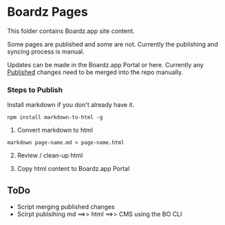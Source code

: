 # Boardz Pages

This folder contains Boardz.app site content. 

Some pages are published and some are not. Currently the publishing and syncing process is manual. 

Updates can be made in the Boardz.app Portal or here. Currently any [Published](Published "Published in this context means the latest version in the Boardz.app Portal CMS") changes need to be merged into the repo manually.


### Steps to Publish

Install markdown if you don't already have it.

```npm install markdown-to-html -g```

1. Convert markdown to html

```markdown page-name.md > page-name.html```

2. Review / clean-up html

3. Copy html content to Boardz.app Portal

## ToDo

- Script merging published changes
- Scirpt publsihing md ==>> html ==>> CMS using the BO CLI